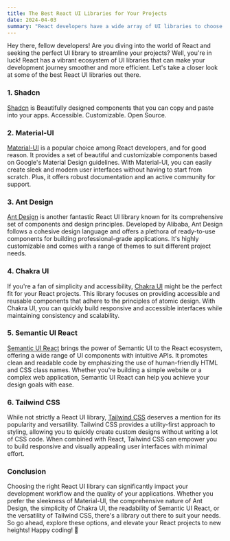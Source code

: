 ```yaml
---
title: The Best React UI Libraries for Your Projects
date: 2024-04-03
summary: "React developers have a wide array of UI libraries to choose from, each offering unique features and benefits. This article explores five top React UI libraries"
---
```


Hey there, fellow developers! Are you diving into the world of React and seeking the perfect UI library to streamline your projects? Well, you're in luck! React has a vibrant ecosystem of UI libraries that can make your development journey smoother and more efficient. Let's take a closer look at some of the best React UI libraries out there.

### 1. **Shadcn**

[Shadcn](https://ui.shadcn.com/) is Beautifully designed components that you can copy and paste into your apps. Accessible. Customizable. Open Source.

### 2. **Material-UI**

[Material-UI](https://material-ui.com/) is a popular choice among React developers, and for good reason. It provides a set of beautiful and customizable components based on Google's Material Design guidelines. With Material-UI, you can easily create sleek and modern user interfaces without having to start from scratch. Plus, it offers robust documentation and an active community for support.

### 3. **Ant Design**

[Ant Design](https://ant.design/) is another fantastic React UI library known for its comprehensive set of components and design principles. Developed by Alibaba, Ant Design follows a cohesive design language and offers a plethora of ready-to-use components for building professional-grade applications. It's highly customizable and comes with a range of themes to suit different project needs.

### 4. **Chakra UI**

If you're a fan of simplicity and accessibility, [Chakra UI](https://chakra-ui.com/) might be the perfect fit for your React projects. This library focuses on providing accessible and reusable components that adhere to the principles of atomic design. With Chakra UI, you can quickly build responsive and accessible interfaces while maintaining consistency and scalability.

### 5. **Semantic UI React**

[Semantic UI React](https://react.semantic-ui.com/) brings the power of Semantic UI to the React ecosystem, offering a wide range of UI components with intuitive APIs. It promotes clean and readable code by emphasizing the use of human-friendly HTML and CSS class names. Whether you're building a simple website or a complex web application, Semantic UI React can help you achieve your design goals with ease.

### 6. **Tailwind CSS**

While not strictly a React UI library, [Tailwind CSS](https://tailwindcss.com/) deserves a mention for its popularity and versatility. Tailwind CSS provides a utility-first approach to styling, allowing you to quickly create custom designs without writing a lot of CSS code. When combined with React, Tailwind CSS can empower you to build responsive and visually appealing user interfaces with minimal effort.

### Conclusion

Choosing the right React UI library can significantly impact your development workflow and the quality of your applications. Whether you prefer the sleekness of Material-UI, the comprehensive nature of Ant Design, the simplicity of Chakra UI, the readability of Semantic UI React, or the versatility of Tailwind CSS, there's a library out there to suit your needs. So go ahead, explore these options, and elevate your React projects to new heights! Happy coding! 🚀
